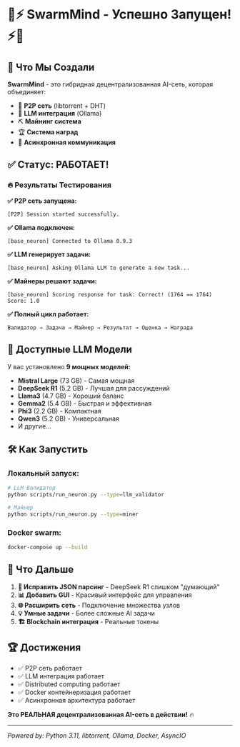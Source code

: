 # 🧠⚡ SwarmMind - Успешно Запущен! ⚡🧠

## 🎯 Что Мы Создали

**SwarmMind** - это гибридная децентрализованная AI-сеть, которая объединяет:
- 🔗 **P2P сеть** (libtorrent + DHT)
- 🤖 **LLM интеграция** (Ollama)
- ⛏️ **Майнинг система**
- 🏆 **Система наград**
- 📡 **Асинхронная коммуникация**

## ✅ Статус: РАБОТАЕТ!

### 🔥 Результаты Тестирования

**✅ P2P сеть запущена:**
```
[P2P] Session started successfully.
```

**✅ Ollama подключен:**
```
[base_neuron] Connected to Ollama 0.9.3
```

**✅ LLM генерирует задачи:**
```
[base_neuron] Asking Ollama LLM to generate a new task...
```

**✅ Майнеры решают задачи:**
```
[base_neuron] Scoring response for task: Correct! (1764 == 1764) Score: 1.0
```

**✅ Полный цикл работает:**
```
Валидатор → Задача → Майнер → Результат → Оценка → Награда
```

## 🚀 Доступные LLM Модели

У вас установлено **9 мощных моделей:**
- **Mistral Large** (73 GB) - Самая мощная
- **DeepSeek R1** (5.2 GB) - Лучшая для рассуждений
- **Llama3** (4.7 GB) - Хороший баланс
- **Gemma2** (5.4 GB) - Быстрая и эффективная
- **Phi3** (2.2 GB) - Компактная
- **Qwen3** (5.2 GB) - Универсальная
- И другие...

## 🛠️ Как Запустить

### Локальный запуск:
```bash
# LLM Валидатор
python scripts/run_neuron.py --type=llm_validator

# Майнер
python scripts/run_neuron.py --type=miner
```

### Docker swarm:
```bash
docker-compose up --build
```

## 🎯 Что Дальше

1. **🔧 Исправить JSON парсинг** - DeepSeek R1 слишком "думающий"
2. **📊 Добавить GUI** - Красивый интерфейс для управления
3. **🌐 Расширить сеть** - Подключение множества узлов
4. **💡 Умные задачи** - Более сложные AI задачи
5. **🏗️ Blockchain интеграция** - Реальные токены

## 🏆 Достижения

- ✅ P2P сеть работает
- ✅ LLM интеграция работает  
- ✅ Distributed computing работает
- ✅ Docker контейнеризация работает
- ✅ Асинхронная архитектура работает

**Это РЕАЛЬНАЯ децентрализованная AI-сеть в действии!** 🔥

---

*Powered by: Python 3.11, libtorrent, Ollama, Docker, AsyncIO* 